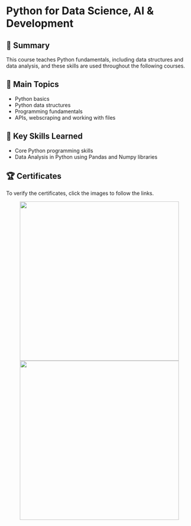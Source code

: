 # Python for Data Science, AI & Development

## 📄 Summary 
This course teaches Python fundamentals, including data structures and data analysis, and these skills are used throughout the following courses.

## 📑 Main Topics 
- Python basics
- Python data structures
- Programming fundamentals
- APIs, webscraping and working with files

## 🔑 Key Skills Learned 
- Core Python programming skills
- Data Analysis in Python using Pandas and Numpy libraries

## 🏆 Certificates 
To verify the certificates, click the images to follow the links.

<p align="middle">
  <a href="https://www.coursera.org/account/accomplishments/verify/H57JBGTHWCTS"><img src="https://s3.amazonaws.com/coursera_assets/meta_images/generated/CERTIFICATE_LANDING_PAGE/CERTIFICATE_LANDING_PAGE~H57JBGTHWCTS/CERTIFICATE_LANDING_PAGE~H57JBGTHWCTS.jpeg" height="430"></a>
  <a href="https://www.credly.com/earner/earned/badge/75351b6a-bdb7-4518-9651-947e4c3e3de8"><img src="https://images.credly.com/size/680x680/images/0571ab1d-f43b-43d9-9c68-8ebd0ebd61b7/Python_for_Data_Sci_and_AI_Foundational.png" height="430"></a>
</p>

